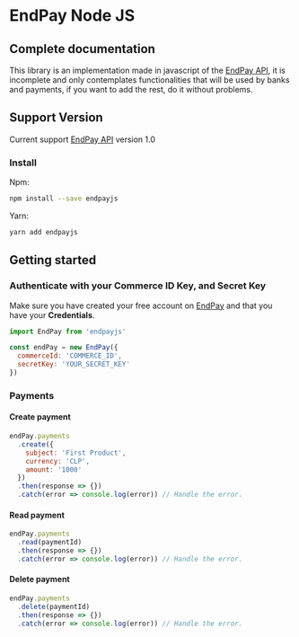 # EndPay Node JS

## Complete documentation

This library is an implementation made in javascript of the [EndPay API](https://endpay.cl), it is incomplete and only contemplates functionalities that will be used by banks and payments, if you want to add the rest, do it without problems.

## Support Version

Current support [EndPay API](https://endpay.cl/page/api) version 1.0 

### Install

Npm:
```bash
npm install --save endpayjs
```

Yarn: 
```bash
yarn add endpayjs
```

## Getting started

### Authenticate with your Commerce ID Key, and Secret Key

Make sure you have created your free account on [EndPay](https://endpay.cl) and that you have your **Credentials**.

```javascript
import EndPay from 'endpayjs'

const endPay = new EndPay({
  commerceId: 'COMMERCE_ID',
  secretKey: 'YOUR_SECRET_KEY'
})
```

### Payments

#### Create payment

```javascript
endPay.payments
  .create({
    subject: 'First Product',
    currency: 'CLP',
    amount: '1000'
  })
  .then(response => {})
  .catch(error => console.log(error)) // Handle the error.
```

#### Read payment

```javascript
endPay.payments
  .read(paymentId)
  .then(response => {})
  .catch(error => console.log(error)) // Handle the error.
```

#### Delete payment

```javascript
endPay.payments
  .delete(paymentId)
  .then(response => {})
  .catch(error => console.log(error)) // Handle the error.
```